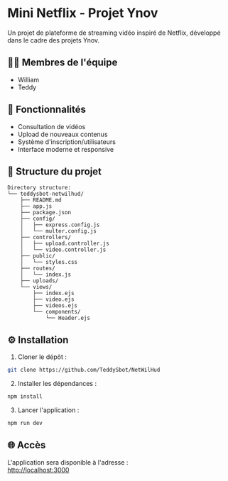 # Mini Netflix - Projet Ynov


Un projet de plateforme de streaming vidéo inspiré de Netflix, développé dans le cadre des projets Ynov.

## 🧑‍💻 Membres de l'équipe
- William
- Teddy

## 🚀 Fonctionnalités
- Consultation de vidéos
- Upload de nouveaux contenus
- Système d'inscription/utilisateurs
- Interface moderne et responsive

## 📂 Structure du projet

```
Directory structure:
└── teddysbot-netwilhud/
    ├── README.md
    ├── app.js
    ├── package.json
    ├── config/
    │   ├── express.config.js
    │   └── multer.config.js
    ├── controllers/
    │   ├── upload.controller.js
    │   └── video.controller.js
    ├── public/
    │   └── styles.css
    ├── routes/
    │   └── index.js
    ├── uploads/
    └── views/
        ├── index.ejs
        ├── video.ejs
        ├── videos.ejs
        └── components/
            └── Header.ejs

```

## ⚙️ Installation

1. Cloner le dépôt :
```bash
git clone https://github.com/TeddySbot/NetWilHud
```
2. Installer les dépendances :

```bash
npm install
```
3. Lancer l'application :

```bash
npm run dev
```
## 🌐 Accès
L'application sera disponible à l'adresse :  
[http://localhost:3000](http://localhost:3000)
